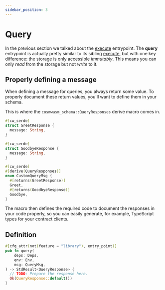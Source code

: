 ```yaml
---
sidebar_position: 3
---
```


# Query

In the previous section we talked about the [execute](./execute) entrypoint.
The **query** entrypoint is actually pretty similar to its sibling [execute](./execute),
but with one key difference: the storage is only accessible _immutably_.
This means you can only _read_ from the storage but not _write_ to it.

## Properly defining a message

When defining a message for queries, you always return some value.
To properly document these return values, you'll want to define them in your schema.

This is where the `cosmwasm_schema::QueryResponses` derive macro comes in.

```Rust title="contract.rs"
#[cw_serde]
struct GreetResponse {
  message: String,
}

#[cw_serde]
struct GoodbyeResponse {
  message: String,
}

#[cw_serde]
#[derive(QueryResponses)]
enum CustomQueryMsg {
  #[returns(GreetResponse)]
  Greet,
  #[returns(GoodbyeResponse)]
  Goodbye,
}
```

The macro then defines the required code to document the responses in your code properly,
so you can easily generate, for example, TypeScript types for your contract clients.

## Definition

```Rust title="contract.rs"
#[cfg_attr(not(feature = "library"), entry_point)]
pub fn query(
    deps: Deps,
    env: Env,
    msg: QueryMsg,
) -> StdResult<QueryResponse> {
  // TODO: Prepare the response here.
  Ok(QueryResponse::default())
}
```
